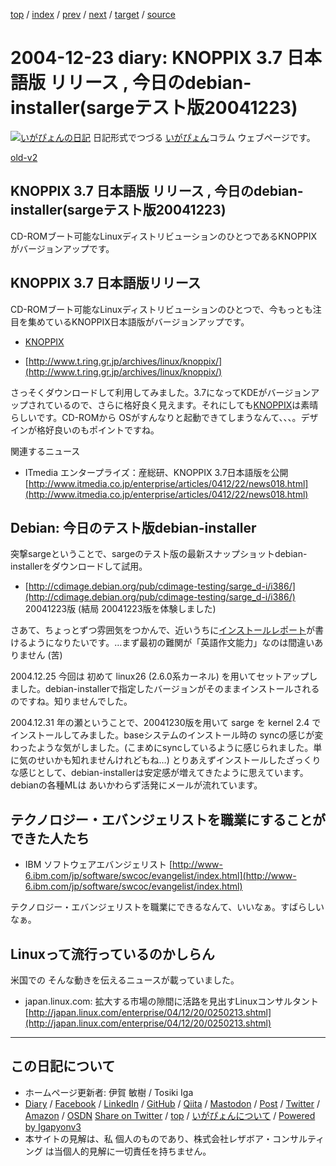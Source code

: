 [top](../index.html) 
 / [index](index.html) 
 / [prev](ig041222.html) 
 / [next](ig041224.html) 
 / [target](https://www.igapyon.jp/igapyon/diary/2004/ig041223.html) 
 / [source](https://github.com/igapyon/diary/blob/master/2004/ig041223.src.md) 

2004-12-23 diary: KNOPPIX 3.7 日本語版 リリース , 今日のdebian-installer(sargeテスト版20041223)
=====================================================================================================
[![いがぴょんの日記](https://www.igapyon.jp/igapyon/diary/images/iga202308_256.jpg "いがぴょん")](https://www.igapyon.jp/igapyon/diary/memo/memoigapyon.html) 日記形式でつづる [いがぴょん](https://www.igapyon.jp/igapyon/diary/memo/memoigapyon.html)コラム ウェブページです。

[old-v2](ig041223-orig.html)

## KNOPPIX 3.7 日本語版 リリース , 今日のdebian-installer(sargeテスト版20041223)

CD-ROMブート可能なLinuxディストリビューションのひとつであるKNOPPIXがバージョンアップです。


## KNOPPIX 3.7 日本語版リリース

CD-ROMブート可能なLinuxディストリビューションのひとつで、今もっとも注目を集めているKNOPPIX日本語版がバージョンアップです。

* [KNOPPIX](https://www.igapyon.jp/igapyon/diary/keyword/knoppix.html)
  
* [http://www.t.ring.gr.jp/archives/linux/knoppix/](http://www.t.ring.gr.jp/archives/linux/knoppix/)

さっそくダウンロードして利用してみました。3.7になってKDEがバージョンアップされているので、さらに格好良く見えます。それにしても[KNOPPIX](https://www.igapyon.jp/igapyon/diary/keyword/knoppix.html)は素晴らしいです。CD-ROMから
OSがすんなりと起動できてしまうなんて、、、。デザインが格好良いのもポイントですね。

関連するニュース

* ITmedia エンタープライズ：産総研、KNOPPIX 3.7日本語版を公開
  [http://www.itmedia.co.jp/enterprise/articles/0412/22/news018.html](http://www.itmedia.co.jp/enterprise/articles/0412/22/news018.html)

## Debian: 今日のテスト版debian-installer

突撃sargeということで、sargeのテスト版の最新スナップショットdebian-installerをダウンロードして試用。

* [http://cdimage.debian.org/pub/cdimage-testing/sarge_d-i/i386/](http://cdimage.debian.org/pub/cdimage-testing/sarge_d-i/i386/)
  20041223版 (結局 20041223版を体験しました)

さあて、ちょっとずつ雰囲気をつかんで、近いうちに[インストールレポート](http://bugs.debian.org/cgi-bin/pkgreport.cgi?pkg=installation-reports)が書けるようになりたいです。…まず最初の難関が「英語作文能力」なのは間違いありません (苦)

2004.12.25 今回は 初めて linux26 (2.6.0系カーネル) を用いてセットアップしました。debian-installerで指定したバージョンがそのままインストールされるのですね。知りませんでした。

2004.12.31 年の瀬ということで、20041230版を用いて sarge を kernel 2.4 でインストールしてみました。baseシステムのインストール時の syncの感じが変わったような気がしました。(こまめにsyncしているように感じられました。単に気のせいかも知れませんけれどもね…) とりあえずインストールしたざっくりな感じとして、debian-installerは安定感が増えてきたように思えています。debianの各種MLは あいかわらず活発にメールが流れています。

## テクノロジー・エバンジェリストを職業にすることができた人たち

* IBM ソフトウェアエバンジェリスト
  [http://www-6.ibm.com/jp/software/swcoc/evangelist/index.html](http://www-6.ibm.com/jp/software/swcoc/evangelist/index.html)

テクノロジー・エバンジェリストを職業にできるなんて、いいなぁ。すばらしいなぁ。

## Linuxって流行っているのかしらん

米国での そんな動きを伝えるニュースが載っていました。

* japan.linux.com: 拡大する市場の隙間に活路を見出すLinuxコンサルタント
  [http://japan.linux.com/enterprise/04/12/20/0250213.shtml](http://japan.linux.com/enterprise/04/12/20/0250213.shtml)


----------------------------------------------------------------------------------------------------

## この日記について

* ホームページ更新者: 伊賀 敏樹 / Tosiki Iga
* [Diary](https://www.igapyon.jp/igapyon/diary/) / [Facebook](https://www.facebook.com/igapyon) / [LinkedIn](https://www.linkedin.com/in/toshikiiga) / [GitHub](https://github.com/igapyon) / [Qiita](https://qiita.com/igapyon) / [Mastodon](https://social.vivaldi.net/@igapyon) / [Post](https://post.news/igapyon) / [Twitter](https://twitter.com/ToshikiIga) / [Amazon](https://www.amazon.co.jp/%E4%BC%8A%E8%B3%80-%E6%95%8F%E6%A8%B9/e/B004LTQWCQ) / [OSDN](https://ja.osdn.net/users/iga/)
[Share on Twitter](https://twitter.com/intent/tweet?hashtags=igapyon%2Cdiary%2C%E3%81%84%E3%81%8C%E3%81%B4%E3%82%87%E3%82%93&text=KNOPPIX+3.7+%E6%97%A5%E6%9C%AC%E8%AA%9E%E7%89%88+%E3%83%AA%E3%83%AA%E3%83%BC%E3%82%B9+%2C+%E4%BB%8A%E6%97%A5%E3%81%AEdebian-installer%28sarge%E3%83%86%E3%82%B9%E3%83%88%E7%89%8820041223%29&url=https%3A%2F%2Fwww.igapyon.jp%2Figapyon%2Fdiary%2F2004%2Fig041223.html) / [top](../index.html) / [いがぴょんについて](https://www.igapyon.jp/igapyon/diary/memo/memoigapyon.html) / [Powered by Igapyonv3](https://github.com/igapyon/igapyonv3)
* 本サイトの見解は、私 個人のものであり、株式会社レザボア・コンサルティング は当個人的見解に一切責任を持ちません。 
